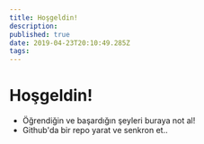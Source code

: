 ```yaml
---
title: Hoşgeldin!
description: 
published: true
date: 2019-04-23T20:10:49.285Z
tags: 
---
```


# Hoşgeldin!

- Öğrendiğin ve başardığın şeyleri buraya not al!
- Github'da bir repo yarat ve senkron et..